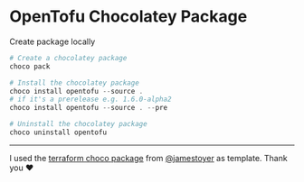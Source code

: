 ﻿# OpenTofu Chocolatey Package

Create package locally

~~~powershell
# Create a chocolatey package
choco pack

# Install the chocolatey package
choco install opentofu --source .
# if it's a prerelease e.g. 1.6.0-alpha2
choco install opentofu --source . --pre

# Uninstall the chocolatey package
choco uninstall opentofu
~~~

---

I used the [terraform choco package](https://github.com/jamestoyer/chocolatey-packages) from [@jamestoyer](https://github.com/jamestoyer) as template. Thank you ❤

